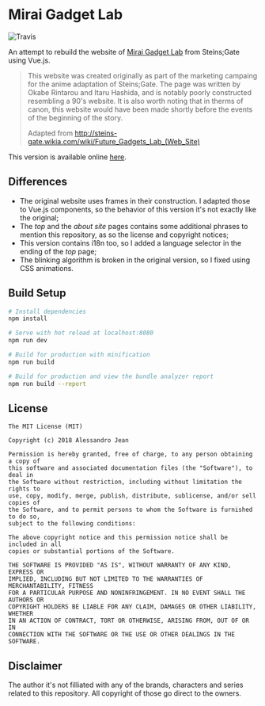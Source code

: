 # Mirai Gadget Lab

![Travis][travis]

An attempt to rebuild the website of [Mirai Gadget Lab] from Steins;Gate using Vue.js.

> This website was created originally as part of the marketing campaing for the
> anime adaptation of Steins;Gate. The page was written by Okabe Rintarou and
> Itaru Hashida, and is notably poorly constructed resembling a 90's website.
> It is also worth noting that in therms of canon, this website would have been
> made shortly before the events of the beginning of the story.
> 
> Adapted from http://steins-gate.wikia.com/wiki/Future_Gadgets_Lab_(Web_Site)

This version is available online [here].

[Mirai Gadget Lab]: http://futuregadget-lab.us/
[here]: https://alessandrojean.github.io/mirai-gadget-lab/
[travis]: https://img.shields.io/travis/alessandrojean/mirai-gadget-lab.svg?style=flat-square

## Differences

- The original website uses frames in their construction. I adapted those to 
Vue.js components, so the behavior of this version it's not exactly like the
original;
- The *top* and the *about site* pages contains some additional phrases to
mention this repository, as so the license and copyright notices;
- This version contains i18n too, so I added a language selector in the
ending of the *top* page;
- The blinking algorithm is broken in the original version, so I
fixed using CSS animations.

## Build Setup

``` bash
# Install dependencies
npm install

# Serve with hot reload at localhost:8080
npm run dev

# Build for production with minification
npm run build

# Build for production and view the bundle analyzer report
npm run build --report
```

## License

    The MIT License (MIT)

    Copyright (c) 2018 Alessandro Jean

    Permission is hereby granted, free of charge, to any person obtaining a copy of
    this software and associated documentation files (the "Software"), to deal in
    the Software without restriction, including without limitation the rights to
    use, copy, modify, merge, publish, distribute, sublicense, and/or sell copies of
    the Software, and to permit persons to whom the Software is furnished to do so,
    subject to the following conditions:

    The above copyright notice and this permission notice shall be included in all
    copies or substantial portions of the Software.

    THE SOFTWARE IS PROVIDED "AS IS", WITHOUT WARRANTY OF ANY KIND, EXPRESS OR
    IMPLIED, INCLUDING BUT NOT LIMITED TO THE WARRANTIES OF MERCHANTABILITY, FITNESS
    FOR A PARTICULAR PURPOSE AND NONINFRINGEMENT. IN NO EVENT SHALL THE AUTHORS OR
    COPYRIGHT HOLDERS BE LIABLE FOR ANY CLAIM, DAMAGES OR OTHER LIABILITY, WHETHER
    IN AN ACTION OF CONTRACT, TORT OR OTHERWISE, ARISING FROM, OUT OF OR IN
    CONNECTION WITH THE SOFTWARE OR THE USE OR OTHER DEALINGS IN THE SOFTWARE.

## Disclaimer

The author it's not filliated with any of the brands, characters and series related
to this repository. All copyright of those go direct to the owners.